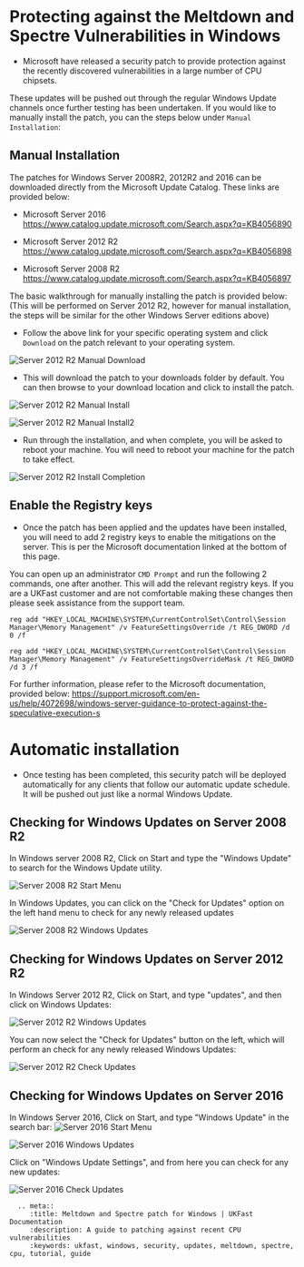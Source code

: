 # Protecting against the Meltdown and Spectre Vulnerabilities in Windows

* Microsoft have released a security patch to provide protection against the recently discovered vulnerabilities in a large number of CPU chipsets.

These updates will be pushed out through the regular Windows Update channels once further testing has been undertaken. If you would like to manually install the patch, you can the steps below under `Manual Installation`:

## Manual Installation

The patches for Windows Server 2008R2, 2012R2 and 2016 can be downloaded directly from the Microsoft Update Catalog. These links are provided below:

* Microsoft Server 2016
https://www.catalog.update.microsoft.com/Search.aspx?q=KB4056890

* Microsoft Server 2012 R2
https://www.catalog.update.microsoft.com/Search.aspx?q=KB4056898

* Microsoft Server 2008 R2
https://www.catalog.update.microsoft.com/Search.aspx?q=KB4056897


The basic walkthrough for manually installing the patch is provided below:
(This will be performed on Server 2012 R2, however for manual installation, the steps will be similar for the other Windows Server editions above)

* Follow the above link for your specific operating system and click `Download` on the patch relevant to your operating system.

![Server 2012 R2 Manual Download](Images/meltdownpatch/2012r2-UpdateCatalog1.png)

* This will download the patch to your downloads folder by default. You can then browse to your download location and click to install the patch.

![Server 2012 R2 Manual Install](Images/meltdownpatch/2012r2-UpdateCatalog2.png)

![Server 2012 R2 Manual Install2](Images/meltdownpatch/2012r2-UpdateCatalog3.png)

* Run through the installation, and when complete, you will be asked to reboot your machine. You will need to reboot your machine for the patch to take effect.

![Server 2012 R2 Install Completion](Images/meltdownpatch/2012r2-installcomplete.png)


## Enable the Registry keys
* Once the patch has been applied and the updates have been installed, you will need to add 2 registry keys to enable the mitigations on the server. This is per the Microsoft documentation linked at the bottom of this page.

You can open up an administrator `CMD Prompt` and run the following 2 commands, one after another. This will add the relevant registry keys. If you are a UKFast customer and are not comfortable making these changes then please seek assistance from the support team.
```
reg add "HKEY_LOCAL_MACHINE\SYSTEM\CurrentControlSet\Control\Session Manager\Memory Management" /v FeatureSettingsOverride /t REG_DWORD /d 0 /f

reg add "HKEY_LOCAL_MACHINE\SYSTEM\CurrentControlSet\Control\Session Manager\Memory Management" /v FeatureSettingsOverrideMask /t REG_DWORD /d 3 /f
```

For further information, please refer to the Microsoft documentation, provided below:
https://support.microsoft.com/en-us/help/4072698/windows-server-guidance-to-protect-against-the-speculative-execution-s

# Automatic installation

* Once testing has been completed, this security patch will be deployed automatically for any clients that follow our automatic update schedule. It will be pushed out just like a normal Windows Update.

## Checking for Windows Updates on Server 2008 R2

In Windows server 2008 R2, Click on Start and type the "Windows Update" to search for the Windows Update utility.

![Server 2008 R2 Start Menu](Images/meltdownpatch/2008-WindowsUpdates1.png)

In Windows Updates, you can click on the "Check for Updates" option on the left hand menu to check for any newly released updates

![Server 2008 R2 Windows Updates](Images/meltdownpatch/2008-WindowsUpdates2.png)

## Checking for Windows Updates on Server 2012 R2

In Windows Server 2012 R2, Click on Start, and type "updates", and then click on Windows Updates:

![Server 2012 R2 Windows Updates](Images/meltdownpatch/2012r2-controlAlt.png)

You can now select the "Check for Updates" button on the left, which will perform an check for any newly released Windows Updates:

![Server 2012 R2 Check Updates](Images/meltdownpatch/2012r2-control4.png)

## Checking for Windows Updates on Server 2016

In Windows Server 2016, Click on Start, and type "Windows Update" in the search bar:
![Server 2016 Start Menu](Images/meltdownpatch/2016-WindowsUpdate1.png)

![Server 2016 Windows Updates](Images/meltdownpatch/2016-WindowsUpdate2.png)

Click on "Windows Update Settings", and from here you can check for any new updates:

![Server 2016 Check Updates](Images/meltdownpatch/2016-WindowsUpdate3.png)


```eval_rst
  .. meta::
     :title: Meltdown and Spectre patch for Windows | UKFast Documentation
     :description: A guide to patching against recent CPU vulnerabilities
     :keywords: ukfast, windows, security, updates, meltdown, spectre, cpu, tutorial, guide
